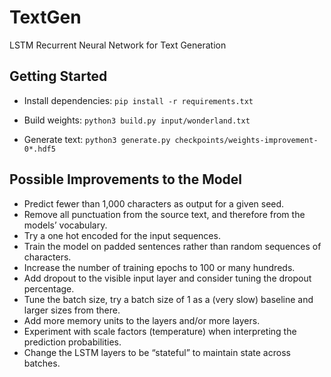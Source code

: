 # TextGen
LSTM Recurrent Neural Network for Text Generation

## Getting Started

- Install dependencies: `pip install -r requirements.txt`

- Build weights: `python3 build.py input/wonderland.txt`

- Generate text: `python3 generate.py checkpoints/weights-improvement-0*.hdf5`

## Possible Improvements to the Model
- Predict fewer than 1,000 characters as output for a given seed.
- Remove all punctuation from the source text, and therefore from the models’ vocabulary.
- Try a one hot encoded for the input sequences.
- Train the model on padded sentences rather than random sequences of characters.
- Increase the number of training epochs to 100 or many hundreds.
- Add dropout to the visible input layer and consider tuning the dropout percentage.
- Tune the batch size, try a batch size of 1 as a (very slow) baseline and larger sizes from there.
- Add more memory units to the layers and/or more layers.
- Experiment with scale factors (temperature) when interpreting the prediction probabilities.
- Change the LSTM layers to be “stateful” to maintain state across batches.

